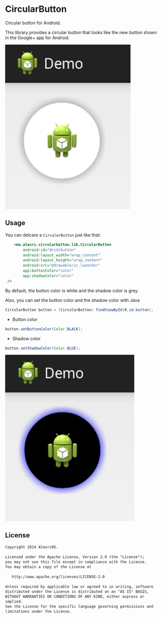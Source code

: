 CircularButton
==============

Circular button for Android.

This library provides a circular button that looks like the new button shown in the Google+ app for Android.

![image](screenshot1.png)

## Usage
You can delcare a `CircularButton` just like that:

```XML
    <me.alexrs.circularbutton.lib.CircularButton
        android:id="@+id/button"
        android:layout_width="wrap_content"
        android:layout_height="wrap_content"
        android:src="@drawable/ic_launcher"
        app:buttonColor="color"
        app:shadowColor="color"
 />
```

By default, the button color is white and the shadow color is grey.

Also, you can set the button color and the shadow color with Java

```JAVA
CircularButton button = (CircularButton) findViewById(R.id.button);
```

- Button color

```JAVA
button.setButtonColor(Color.BLACK);
```
- Shadow color

```JAVA
button.setShadowColor(Color.BLUE);
```

![image](screenshot2.png)


License
-------
    Copyright 2014 Alexrs95.

    Licensed under the Apache License, Version 2.0 (the "License");
    you may not use this file except in compliance with the License.
    You may obtain a copy of the License at

       http://www.apache.org/licenses/LICENSE-2.0

    Unless required by applicable law or agreed to in writing, software
    distributed under the License is distributed on an "AS IS" BASIS,
    WITHOUT WARRANTIES OR CONDITIONS OF ANY KIND, either express or implied.
    See the License for the specific language governing permissions and
    limitations under the License.